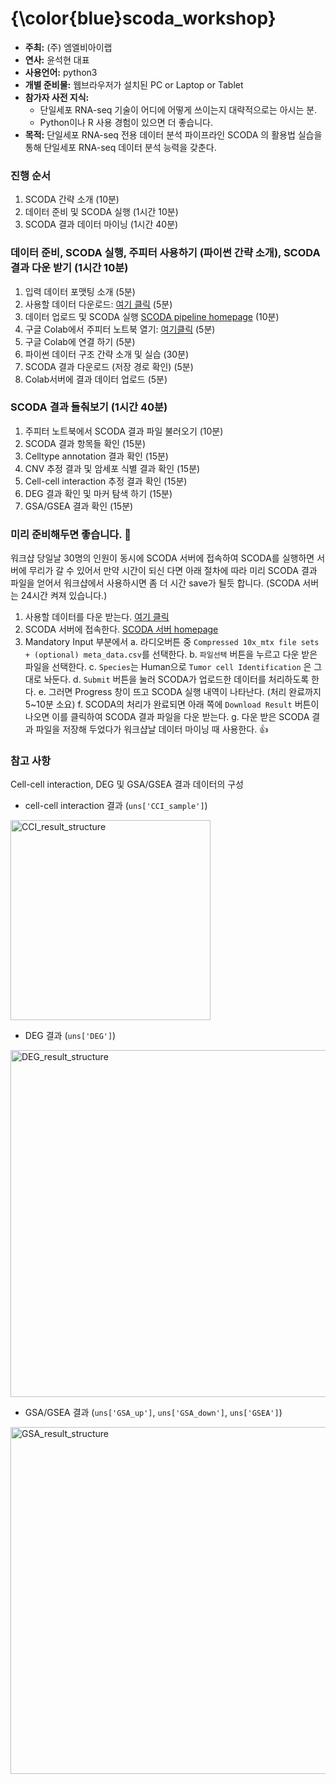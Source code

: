 # {\color{blue}scoda_workshop}
- __주최:__ (주) 엠엘비아이랩
- __연사:__ 윤석현 대표
- __사용언어:__ python3
- __개별 준비물:__ 웹브라우저가 설치된 PC or Laptop or Tablet
- __참가자 사전 지식:__
  - 단일세포 RNA-seq 기술이 어디에 어떻게 쓰이는지 대략적으로는 아시는 분.
  - Python이나 R 사용 경험이 있으면 더 좋습니다.
- __목적:__ 단일세포 RNA-seq 전용 데이터 분석 파이프라인 SCODA 의 활용법 실습을 통해 단일세포 RNA-seq 데이터 분석 능력을 갖춘다.

### 진행 순서
1. SCODA 간략 소개 (10분)
2. 데이터 준비 및 SCODA 실행 (1시간 10분)
3. SCODA 결과 데이터 마이닝 (1시간 40분)

### 데이터 준비, SCODA 실행, 주피터 사용하기 (파이썬 간략 소개), SCODA 결과 다운 받기 (1시간 10분)
1. 입력 데이터 포맷팅 소개 (5분)
2. 사용할 데이터 다운로드: [여기 클릭](https://drive.google.com/file/d/1DF_dGMSOi54eVc5_2DVxsWv71feFvgcb/view?usp=sharing) (5분)
3. 데이터 업로드 및 SCODA 실행 [SCODA pipeline homepage](https://mlbi-lab.net) (10분)
4. 구글 Colab에서 주피터 노트북 열기: [여기클릭](https://colab.research.google.com/github/combio-dku/scoda_explorer/blob/main/scoda_viz_practice_workshop.ipynb) (5분)
5. 구글 Colab에 연결 하기 (5분)
6. 파이썬 데이터 구조 간략 소개 및 실습 (30분)
7. SCODA 결과 다운로드 (저장 경로 확인) (5분)
8. Colab서버에 결과 데이터 업로드 (5분)

### SCODA 결과 들춰보기 (1시간 40분)
1. 주피터 노트북에서 SCODA 결과 파일 불러오기 (10분)
2. SCODA 결과 항목들 확인 (15분)
3. Celltype annotation 결과 확인 (15분)
4. CNV 추정 결과 및 암세포 식별 결과 확인 (15분)
5. Cell-cell interaction 추정 결과 확인 (15분)
6. DEG 결과 확인 및 마커 탐색 하기 (15분)
7. GSA/GSEA 결과 확인  (15분)

### 미리 준비해두면 좋습니다. 🙏
워크샵 당일날 30명의 인원이 동시에 SCODA 서버에 접속하여 SCODA를 실행하면 서버에 무리가 갈 수 있어서 만약 시간이 되신 다면 아래 절차에 따라 미리 SCODA 결과 파일을 얻어서 워크샵에서 사용하시면 좀 더 시간 save가 될듯 합니다. (SCODA 서버는 24시간 켜져 있습니다.)

1. 사용할 데이터를 다운 받는다. [여기 클릭](https://drive.google.com/file/d/1DF_dGMSOi54eVc5_2DVxsWv71feFvgcb/view?usp=sharing)
2. SCODA 서버에 접속한다. [SCODA 서버 homepage](https://mlbi-lab.net)
3. Mandatory Input 부분에서
   a. 라디오버튼 중 `Compressed 10x_mtx file sets + (optional) meta_data.csv`를 선택한다.
   b. `파일선택` 버튼을 누르고 다운 받은 파일을 선택한다.
   c. `Species`는 Human으로 `Tumor cell Identification` 은 그대로 놔둔다.
   d. `Submit` 버튼을 눌러 SCODA가 업로드한 데이터를 처리하도록 한다.
   e. 그러면 Progress 창이 뜨고 SCODA 실행 내역이 나타난다. (처리 완료까지 5~10분 소요)
   f. SCODA의 처리가 완료되면 아래 쪽에 `Download Result` 버튼이 나오면 이를 클릭하여 SCODA 결과 파일을 다운 받는다. 
   g. 다운 받은 SCODA 결과 파일을 저장해 두었다가 워크샵날 데이터 마이닝 때 사용한다. 👍

### 참고 사항
Cell-cell interaction, DEG 및 GSA/GSEA 결과 데이터의 구성
- cell-cell interaction 결과 (`uns['CCI_sample']`)
<img width="320" alt="CCI_result_structure" src="https://github.com/combio-dku/scoda_explorer/assets/82195405/65982226-cb15-434e-8116-00692e65ab74">

- DEG 결과 (`uns['DEG']`)
<img width="555" alt="DEG_result_structure" src="https://github.com/combio-dku/scoda_explorer/assets/82195405/8d092dcb-e127-4d13-9f27-4edceeae94a7">

- GSA/GSEA 결과 (`uns['GSA_up']`, `uns['GSA_down']`, `uns['GSEA']`)
<img width="555" alt="GSA_result_structure" src="https://github.com/combio-dku/scoda_explorer/assets/82195405/1d111fc8-ecaf-4f57-b0b9-94102b891498">

